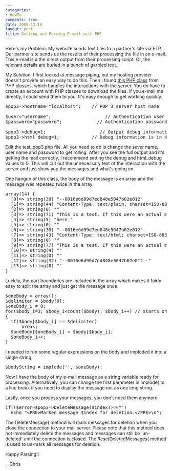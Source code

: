 ```yaml
---
categories:
- HowTo
comments: true
date: 2009-12-18
layout: post
title: Getting and Parsing E-mail with PHP
---
```


Here's my Problem:
My website sends text files to a partner's site via FTP. Our partner site sends us the results of their processing the file in an e-mail. This e-mail is a the direct output from their processing script. Or, the relevant details are buried in a bunch of garbled text. 

<!-- more -->

My Solution:
I first looked at message piping, but my hosting provider doesn't provide an easy way to do this.
Then I found <a href='http://www.phpclasses.org/browse/package/2.html' title='PHP Classes: POP3 e-mail client'>this PHP class</a> from PHP classes, which handles the interactions with the server. You do have to create an account with PHP classes to download the files. If you e-mail me directly, I could send them to you.
It's easy enough to get working quickly.
<pre lang="PHP">
$pop3->hostname="localhost";    // POP 3 server host name 

$user="username";                    // Authentication user name 
$password="password";             // Authentication password  

$pop3->debug=1;                    // Output debug information
$pop3->html_debug=1;            // Debug information is in HTML
</pre>
Edit the test_pop3.php file. All you need to do is change the sever name, user name and password to get rolling. After you see the full output and it's getting the mail correctly, I recommend setting the debug and html_debug values to 0. This will cut out the unnecessary text of the interaction with the server and just show you the messages and what's going on.

One hangup of this class, the body of the message is an array and the message was repeated twice in the array.  
<pre lang="PHP">array(14) {
  [0]=> string(30) "--0016e6d99d7ed848e5047b02e012"
  [1]=> string(44) "Content-Type: text/plain; charset=ISO-8859-1"
  [2]=> string(0) ""
  [3]=> string(71) "This is a test. If this were an actual message, important text would be"
  [4]=> string(5) "here."
  [5]=> string(0) ""
  [6]=> string(30) "--0016e6d99d7ed848e5047b02e012"
  [7]=> string(43) "Content-Type: text/html; charset=ISO-8859-1"
  [8]=> string(0) ""
  [9]=> string(77) "This is a test. If this were an actual message, important text would be here."
  [10]=> string(4) ""
  [11]=> string(0) ""
  [12]=> string(32) "--0016e6d99d7ed848e5047b02e012--"
  [13]=> string(0) ""
}</pre>
Luckily, the part boundaries are included in the array which makes it fairly easy to split the array and just get the message once.
<pre lang="PHP">
$oneBody = array();
$delimiter = $body[0];
$oneBody_i = 0;
for($body_i=3; $body_i&lt;count($body); $body_i++) // starts on 3 to skip the top of the body stuff
{
  if($body[$body_i] == $delimiter)
      break;
  $oneBody[$oneBody_i] = $body[$body_i];
  $oneBody_i++;
}</pre>

I needed to run some regular expressions on the body and imploded it into a single string.
<pre lang='php'>$bodyString = implode('', $oneBody);</pre>
Now I have the body of my e-mail message as a string variable ready for processing. Alternatively, you can change the first parameter in implode( to a line break if you need to display the message not as one long string.

Lastly, once you process your messages, you don't need them anymore.
<pre lang='PHP' escaped="true">
if(($error=$pop3->DeleteMessage($index))=="")
  echo "&lt;PRE&gt;Marked message $index for deletion.&lt;/PRE&gt;\n";
</pre>
The DeleteMessage( method will mark messages for deletion when you close the connection to your mail server. Please note that this method does not immediately delete the messages and messages can still be 'un-deleted' until the connection is closed. The ResetDeletedMessages( method is used to un-mark all messages for deletion.

Happy Parsing!!

--Chris
